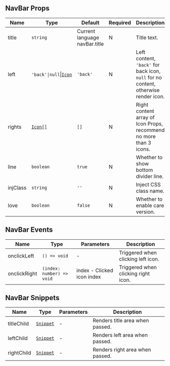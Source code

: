 ## NavBar Props

| Name     | Type                                                                      | Default                       | Required | Description                                                                         |
| -------- | ------------------------------------------------------------------------- | ----------------------------- | -------- | ----------------------------------------------------------------------------------- |
| title    | `string`                                                                  | Current language navBar.title | N        | Title text.                                                                         |
| left     | `'back'\|null`\|[`Icon`](https://stdf.design/#/components?nav=icon&tab=1) | `'back'`                      | N        | Left content, `'back'` for back icon, `null` for no content, otherwise render icon. |
| rights   | [`Icon[]`](https://stdf.design/#/components?nav=icon&tab=1)               | `[]`                          | N        | Right content array of Icon Props, recommend no more than 3 icons.                  |
| line     | `boolean`                                                                 | `true`                        | N        | Whether to show bottom divider line.                                                |
| injClass | `string`                                                                  | `''`                          | N        | Inject CSS class name.                                                              |
| love     | `boolean`                                                                 | `false`                       | N        | Whether to enable care version.                                                     |

## NavBar Events

| Name         | Type                      | Parameters                 | Description                         |
| ------------ | ------------------------- | -------------------------- | ----------------------------------- |
| onclickLeft  | `() => void`              | -                          | Triggered when clicking left icon.  |
| onclickRight | `(index: number) => void` | index - Clicked icon index | Triggered when clicking right icon. |

## NavBar Snippets

| Name       | Type                                                                | Parameters | Description                     |
| ---------- | ------------------------------------------------------------------- | ---------- | ------------------------------- |
| titleChild | [`Snippet`](https://svelte.dev/docs/svelte/snippet#Typing-snippets) | -          | Renders title area when passed. |
| leftChild  | [`Snippet`](https://svelte.dev/docs/svelte/snippet#Typing-snippets) | -          | Renders left area when passed.  |
| rightChild | [`Snippet`](https://svelte.dev/docs/svelte/snippet#Typing-snippets) | -          | Renders right area when passed. |
